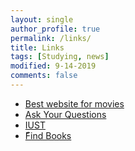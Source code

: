```yaml
---
layout: single
author_profile: true
permalink: /links/
title: Links
tags: [Studying, news]
modified: 9-14-2019
comments: false
---
```



* [Best website for movies][def]
* [Ask Your Questions](https://stackoverflow.com)
* [IUST](http://www.iust.ac.ir)
* [ّFind Books](https://www.gisoom.com)



[def]: https://digimovie.vip